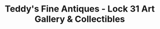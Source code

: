 ---
title: "Teddy's Fine Antiques - Lock 31 Art Gallery & Collectibles"
url: /buckhorn/teddys-fine-antiques-lock-31-art-gallery-and-collectibles/
shop: charity
---